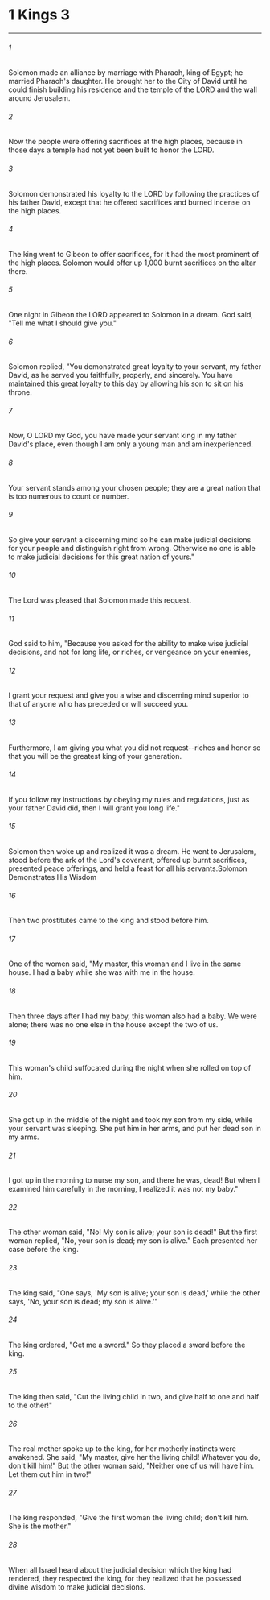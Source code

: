 # 1 Kings 3
***



###### 1 
Solomon made an alliance by marriage with Pharaoh, king of Egypt; he married Pharaoh's daughter. He brought her to the City of David until he could finish building his residence and the temple of the LORD and the wall around Jerusalem. 

###### 2 
Now the people were offering sacrifices at the high places, because in those days a temple had not yet been built to honor the LORD. 

###### 3 
Solomon demonstrated his loyalty to the LORD by following the practices of his father David, except that he offered sacrifices and burned incense on the high places. 

###### 4 
The king went to Gibeon to offer sacrifices, for it had the most prominent of the high places. Solomon would offer up 1,000 burnt sacrifices on the altar there. 

###### 5 
One night in Gibeon the LORD appeared to Solomon in a dream. God said, "Tell me what I should give you." 

###### 6 
Solomon replied, "You demonstrated great loyalty to your servant, my father David, as he served you faithfully, properly, and sincerely. You have maintained this great loyalty to this day by allowing his son to sit on his throne. 

###### 7 
Now, O LORD my God, you have made your servant king in my father David's place, even though I am only a young man and am inexperienced. 

###### 8 
Your servant stands among your chosen people; they are a great nation that is too numerous to count or number. 

###### 9 
So give your servant a discerning mind so he can make judicial decisions for your people and distinguish right from wrong. Otherwise no one is able to make judicial decisions for this great nation of yours." 

###### 10 
The Lord was pleased that Solomon made this request. 

###### 11 
God said to him, "Because you asked for the ability to make wise judicial decisions, and not for long life, or riches, or vengeance on your enemies, 

###### 12 
I grant your request and give you a wise and discerning mind superior to that of anyone who has preceded or will succeed you. 

###### 13 
Furthermore, I am giving you what you did not request--riches and honor so that you will be the greatest king of your generation. 

###### 14 
If you follow my instructions by obeying my rules and regulations, just as your father David did, then I will grant you long life." 

###### 15 
Solomon then woke up and realized it was a dream. He went to Jerusalem, stood before the ark of the Lord's covenant, offered up burnt sacrifices, presented peace offerings, and held a feast for all his servants.Solomon Demonstrates His Wisdom 

###### 16 
Then two prostitutes came to the king and stood before him. 

###### 17 
One of the women said, "My master, this woman and I live in the same house. I had a baby while she was with me in the house. 

###### 18 
Then three days after I had my baby, this woman also had a baby. We were alone; there was no one else in the house except the two of us. 

###### 19 
This woman's child suffocated during the night when she rolled on top of him. 

###### 20 
She got up in the middle of the night and took my son from my side, while your servant was sleeping. She put him in her arms, and put her dead son in my arms. 

###### 21 
I got up in the morning to nurse my son, and there he was, dead! But when I examined him carefully in the morning, I realized it was not my baby." 

###### 22 
The other woman said, "No! My son is alive; your son is dead!" But the first woman replied, "No, your son is dead; my son is alive." Each presented her case before the king. 

###### 23 
The king said, "One says, 'My son is alive; your son is dead,' while the other says, 'No, your son is dead; my son is alive.'" 

###### 24 
The king ordered, "Get me a sword." So they placed a sword before the king. 

###### 25 
The king then said, "Cut the living child in two, and give half to one and half to the other!" 

###### 26 
The real mother spoke up to the king, for her motherly instincts were awakened. She said, "My master, give her the living child! Whatever you do, don't kill him!" But the other woman said, "Neither one of us will have him. Let them cut him in two!" 

###### 27 
The king responded, "Give the first woman the living child; don't kill him. She is the mother." 

###### 28 
When all Israel heard about the judicial decision which the king had rendered, they respected the king, for they realized that he possessed divine wisdom to make judicial decisions.
